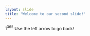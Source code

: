 ```yaml
---
layout: slide
title: "Welcome to our second slide!"
---
```

$1^{365}$
Use the left arrow to go back!
